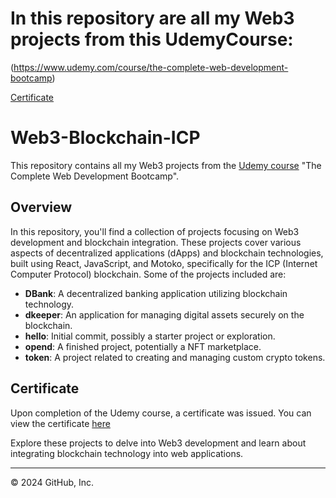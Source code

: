 # In this repository are all my Web3 projects from this UdemyCourse:
(https://www.udemy.com/course/the-complete-web-development-bootcamp)

[Certificate](https://github.com/FelixMairamhof/WebDevCourse/files/15177071/WebDevCourse.pdf)


# Web3-Blockchain-ICP

This repository contains all my Web3 projects from the [Udemy course](https://www.udemy.com/course/the-complete-web-development-bootcamp) "The Complete Web Development Bootcamp".

## Overview

In this repository, you'll find a collection of projects focusing on Web3 development and blockchain integration. These projects cover various aspects of decentralized applications (dApps) and blockchain technologies, built using React, JavaScript, and Motoko, specifically for the ICP (Internet Computer Protocol) blockchain. Some of the projects included are:

- **DBank**: A decentralized banking application utilizing blockchain technology.
- **dkeeper**: An application for managing digital assets securely on the blockchain.
- **hello**: Initial commit, possibly a starter project or exploration.
- **opend**: A finished project, potentially a NFT marketplace.
- **token**: A project related to creating and managing custom crypto tokens.

## Certificate

Upon completion of the Udemy course, a certificate was issued. You can view the certificate [here](https://github.com/FelixMairamhof/WebDevCourse/files/15177071/WebDevCourse.pdf)

Explore these projects to delve into Web3 development and learn about integrating blockchain technology into web applications.

---
© 2024 GitHub, Inc.


